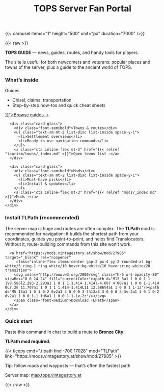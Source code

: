 ﻿---
title: "TOPS Server Fan Portal"
---

{{< carousel items="1" height="500" unit="px" duration="7000" />}}

{{< raw >}}
<div class="not-prose space-y-8 mt-8">

  <div class="card-glass prose prose-invert max-w-none">
    <p><strong>TOPS GUIDE</strong> — news, guides, routes, and handy tools for players.</p>
    <p>The site is useful for both newcomers and veterans: popular places and towns of the server, plus a guide to the ancient world of TOPS.</p>
  </div>

  <section>
    <h3 class="mb-3 text-lg font-semibold">What’s inside</h3>
    <div class="grid grid-cols-1 md:grid-cols-3 gap-4">
      <div class="card-glass">
        <div class="font-semibold">Guides</div>
        <ul class="text-sm mt-2 list-disc list-inside space-y-1">
          <li>Chisel, claims, transportation</li>
          <li>Step-by-step how-tos and quick cheat sheets</li>
        </ul>
        <a class="cta inline-flex mt-3" href="{{< relref "guide/_index.md" >}}">Browse guides →</a>
      </div>

      <div class="card-glass">
        <div class="font-semibold">Towns & routes</div>
        <ul class="text-sm mt-2 list-disc list-inside space-y-1">
          <li>Settlement overviews</li>
          <li>Ready-to-use navigation commands</li>
        </ul>
        <a class="cta inline-flex mt-3" href="{{< relref "tourism/towns/_index.md" >}}">Open towns list →</a>
      </div>

      <div class="card-glass">
        <div class="font-semibold">Mods</div>
        <ul class="text-sm mt-2 list-disc list-inside space-y-1">
          <li>Must-have picks</li>
          <li>Install & updates</li>
        </ul>
        <a class="cta inline-flex mt-3" href="{{< relref "mods/_index.md" >}}">Mods →</a>
      </div>
    </div>
  </section>

  <section>
    <h3 class="mb-3 text-lg font-semibold">Install TLPath (recommended)</h3>
    <div class="card-glass">
      <p class="mb-3">The server map is huge and routes are often complex. The <strong>TLPath</strong> mod is recommended for navigation: it builds the shortest path from your coordinates, guides you point-to-point, and helps find Translocators. Without it, route-building commands from this site won’t work.</p>

      <a href="https://mods.vintagestory.at/show/mod/27985" target="_blank" rel="noopener"
         class="inline-flex items-center gap-2 px-4 py-2 rounded-xl bg-white/5 ring-1 ring-white/10 hover:bg-white/10 hover:ring-white/20 transition">
        <svg xmlns="http://www.w3.org/2000/svg" class="h-5 w-5 opacity-80" viewBox="0 0 24 24" fill="currentColor"><path d="M12 3a1 1 0 0 1 1 1v8.586l2.293-2.293a1 1 0 1 1 1.414 1.414l-4.007 4.007a1 1 0 0 1-1.414 0L7.28 11.707a1 1 0 1 1 1.414-1.414L11 12.586V4a1 1 0 0 1 1-1z"/><path d="M5 15a1 1 0 1 0-2 0v2a3 3 0 0 0 3 3h12a3 3 0 0 0 3-3v-2a1 1 0 1 0-2 0v2a1 1 0 0 1-1 1H6a1 1 0 0 1-1-1v-2z"/></svg>
        <span class="font-medium">Download TLPath</span>
      </a>
    </div>
  </section>

  <section>
    <h3 class="mb-3 text-lg font-semibold">Quick start</h3>
    <div class="card-glass">
      <p class="mb-3">Paste this command in chat to build a route to <strong>Bronze City</strong>:</p>
      <p class="text-sm mb-2"><strong>TLPath mod required.</strong></p>
      {{< tlcopy cmd=".tlpath find -700 17028" mod="TLPath" link="https://mods.vintagestory.at/show/mod/27985" >}}
      <p class="text-sm opacity-80 mt-3">Tip: follow roads and wayposts — that’s often the fastest path.</p>
      <p class="mt-3">Server map: <a href="https://map.tops.vintagestory.at/?x=-1&y=17&zoom=10" target="_blank" rel="noopener">map.tops.vintagestory.at</a></p>
    </div>
  </section>

</div>
{{< /raw >}}
